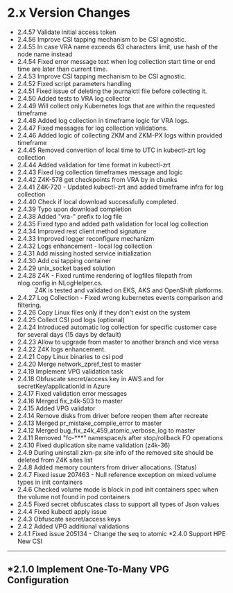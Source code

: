 2.x Version Changes
===================

* 2.4.57 Validate initial access token
* 2.4.56 Improve CSI tapping mechanism to be CSI agnostic.
* 2.4.55 In case VRA name exceeds 63 characters limit, use hash of the node name instead
* 2.4.54 Fixed error message text when log collection start time or end time are later than current time.
* 2.4.53 Improve CSI tapping mechanism to be CSI agnostic.
* 2.4.52 Fixed script parameters handling
* 2.4.51 Fixed issue of deleting the journalctl file before collecting it.
* 2.4.50 Added tests to VRA log collector
* 2.4.49 Will collect only Kubernetes logs that are within the requested timeframe
* 2.4.48 Added log collection in timeframe logic for VRA logs.
* 2.4.47 Fixed messages for log collection validations.
* 2.4.46 Added logic of collecting ZKM and ZKM-PX logs within provided timeframe
* 2.4.45 Removed convertion of local time to UTC in kubectl-zrt log collection
* 2.4.44 Added validation for time format in kubectl-zrt
* 2.4.43 Fixed log collection timeframes message and logic
* 2.4.42 Z4K-578 get checkpoints from VRA by in chunks
* 2.4.41 Z4K-720 - Updated kubectl-zrt and added timeframe infra for log collection
* 2.4.40 Check if local download successfully completed.
* 2.4.39 Typo upon download completion
* 2.4.38 Added "vra-" prefix to log file
* 2.4.35 Fixed typo and added path validation for local log collection
* 2.4.34 Improved rest client method signature
* 2.4.33 Improved logger reconfigure mechanizm
* 2.4.32 Logs enhancement - local log collection
* 2.4.31 Add missing hosted service initialization
* 2.4.30 Add csi tapping container
* 2.4.29 unix_socket based solution
* 2.4.28 Z4K -  Fixed runtime rendering of logfiles filepath from nlog.config in NLogHelper.cs.<BR>&nbsp;&nbsp;&nbsp;&nbsp;&nbsp;&nbsp;&nbsp;&nbsp;&nbsp;&nbsp;Z4K is tested and validated on EKS, AKS and OpenShift platforms.</BR>
* 2.4.27 Log Collection - Fixed wrong kubernetes events comparison and filtering.
* 2.4.26 Copy Linux files only if they don't exist on the system
* 2.4.25 Collect CSI pod logs (optional)
* 2.4.24 Introduced automatic log collection for specific customer case for several days (15 days by default) 
* 2.4.23 Allow to upgrade from master to another branch and vice versa
* 2.4.22 Z4K logs enhancement.
* 2.4.21 Copy Linux binaries to csi pod
* 2.4.20 Merge network_zpref_test to master
* 2.4.19 Implement VPG validation task
* 2.4.18 Obfuscate secret/access key in AWS and for secretKey/applicationId in Azure
* 2.4.17 Fixed validation error messages
* 2.4.16 Merged fix_z4k-503 to master
* 2.4.15 Added VPG validator
* 2.4.14 Remove disks from driver before reopen them after recreate
* 2.4.13 Merged pr_mistake_compile_error to master
* 2.4.12 Merged bug_fix_z4k_459_atomic_verbose_log to master
* 2.4.11 Removed "fo-***" namespace/s after stop/rollback FO operations
* 2.4.10 Fixed duplication site name validation (z4k-36)
* 2.4.9 During uninstall zkm-px site info of the removed site should be deleted from Z4K sites list
* 2.4.8 Added memory counters from driver allocations. (Status)
* 2.4.7 Fixed issue 207463 - Null reference exception on mixed volume types in init containers
* 2.4.6 Checked volume mode is block in pod init containers spec when the volume not found in pod containers
* 2.4.5 Fixed secret obfuscates class to support all types of Json values
* 2.4.4 Fixed kubectl apply issue
* 2.4.3 Obfuscate secret/access keys
* 2.4.2 Added VPG additional validations
* 2.4.1 Fixed issue 205134 - Change the seq to atomic
*2.4.0 Support HPE New CSI
--------------------------
*2.1.0 Implement One-To-Many VPG Configuration
----------------------------------------------
